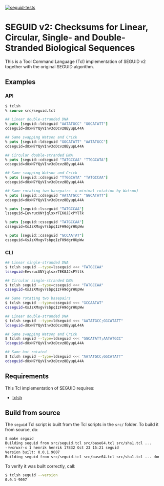 [![seguid-tests](https://github.com/seguid/seguid-tcl/actions/workflows/seguid-tests.yml/badge.svg)](https://github.com/seguid/seguid-tcl/actions/workflows/seguid-tests.yml)

# SEGUID v2: Checksums for Linear, Circular, Single- and Double-Stranded Biological Sequences

This is a Tool Command Language (Tcl) implementation of SEGUID v2
together with the original SEGUID algorithm.


## Examples

### API

```tcl
$ tclsh
% source src/seguid.tcl

## Linear double-stranded DNA
% puts [seguid::ldseguid "AATATGCC" "GGCATATT"]
cdseguid=dUxN7YQyVInv3oDcvz8ByupL44A

## Same swapping Watson and Crick 
% puts [seguid::ldseguid "GGCATATT" "AATATGCC"]
cdseguid=dUxN7YQyVInv3oDcvz8ByupL44A

## Circular double-stranded DNA
% puts [seguid::cdseguid "TATGCCAA" "TTGGCATA"]
cdseguid=dUxN7YQyVInv3oDcvz8ByupL44A

## Same swapping Watson and Crick 
% puts [seguid::cdseguid "TTGGCATA" "TATGCCAA"]
cdseguid=dUxN7YQyVInv3oDcvz8ByupL44A

## Same rotating two basepairs  = minimal rotation by Watson)
% puts [seguid::cdseguid "AATATGCC" "GGCATATT"]
cdseguid=dUxN7YQyVInv3oDcvz8ByupL44A

% puts [seguid::lsseguid "TATGCCAA"]
lsseguid=EevrucUNYjqlsxrTEK8JJxPYllk

% puts [seguid::csseguid "TATGCCAA"]
csseguid=XsJzXMxgv7sbpqIzFH9dgrHUpWw

% puts [seguid::csseguid "GCCAATAT"]
csseguid=XsJzXMxgv7sbpqIzFH9dgrHUpWw
```


### CLI

```sh
## Linear single-stranded DNA
$ tclsh seguid --type=lsseguid <<< "TATGCCAA"
lsseguid=EevrucUNYjqlsxrTEK8JJxPYllk

## Circular single-stranded DNA
$ tclsh seguid --type=csseguid <<< "TATGCCAA"
csseguid=XsJzXMxgv7sbpqIzFH9dgrHUpWw

## Same rotating two basepairs
$ tclsh seguid --type=csseguid <<< "GCCAATAT"
csseguid=XsJzXMxgv7sbpqIzFH9dgrHUpWw

## Linear double-stranded DNA
$ tclsh seguid --type=ldseguid <<< "AATATGCC;GGCATATT"
ldseguid=dUxN7YQyVInv3oDcvz8ByupL44A

## Same swapping Watson and Crick 
$ tclsh seguid --type=ldseguid <<< "GGCATATT;AATATGCC"
ldseguid=dUxN7YQyVInv3oDcvz8ByupL44A

## Same but rotated
$ tclsh seguid --type=ldseguid <<< "AATATGCC;GGCATATT"
cdseguid=dUxN7YQyVInv3oDcvz8ByupL44A
```


## Requirements

This Tcl implementation of SEGUID requires:

* [tclsh]



## Build from source

The `seguid` Tcl script is built from the Tcl scripts in the `src/`
folder.  To build it from source, do:

```sh
$ make seguid
Building seguid from src/seguid.tcl src/base64.tcl src/sha1.tcl ...
-rwxrwxr-x 1 henrik henrik 17832 Oct 23 15:21 seguid
Version built: 0.0.1.9007
Building seguid from src/seguid.tcl src/base64.tcl src/sha1.tcl ... done
```

To verify it was built correctly, call:

```sh
$ tclsh seguid --version
0.0.1-9007
```


[tclsh]: https://wiki.tcl-lang.org/page/tclsh
